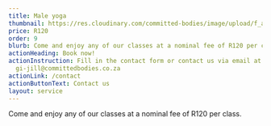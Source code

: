 ```yaml
---
title: Male yoga
thumbnail: https://res.cloudinary.com/committed-bodies/image/upload/f_auto,q_auto/v1642663583/services/yoga-committed-bodies-gym-benoni.png
price: R120
order: 9
blurb: Come and enjoy any of our classes at a nominal fee of R120 per class.
actionHeading: Book now!
actionInstruction: Fill in the contact form or contact us via email at
  gi-jill@committedbodies.co.za
actionLink: /contact
actionButtonText: Contact us
layout: service
---
```

Come and enjoy any of our classes at a nominal fee of R120 per class.
